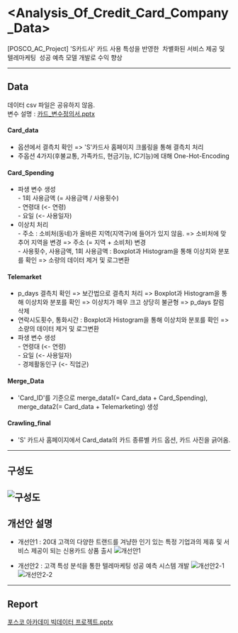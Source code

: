 # <Analysis_Of_Credit_Card_Company_Data>
[POSCO_AC_Project] 'S카드사' 카드 사용 특성을 반영한  차별화된 서비스 제공 및 텔레마케팅  성공 예측 모델 개발로 수익 향상

---
## Data
데이터 csv 파일은 공유하지 않음.   
변수 설명 : [카드_변수정의서.pptx](https://github.com/colin9597/Analysis_Of_Credit_Card_Company_Data/files/6796525/_.pptx)
#### Card_data
- 옵션에서 결측치 확인 => 'S'카드사 홈페이지 크롤링을 통해 결측치 처리
- 주옵션 4가지(후불교통, 가족카드, 현금기능, IC기능)에 대해 One-Hot-Encoding
#### Card_Spending
- 파생 변수 생성  
  \- 1회 사용금액 (= 사용금액 / 사용횟수)  
  \- 연령대 (<- 연령)  
  \- 요일 (<- 사용일자)  
 - 이상치 처리  
  \- 주소 : 소비처(동네)가 올바른 지역(지역구)에 들어가 있지 않음. => 소비처에 맞추어 지역을 변경 => 주소 (= 지역 + 소비처) 변경  
  \- 사용횟수, 사용금액, 1회 사용금액 : Boxplot과 Histogram을 통해 이상치와 분포를 확인 => 소량의 데이터 제거 및 로그변환  
#### Telemarket
- p_days 결측치 확인 => 보간법으로 결측치 처리 => Boxplot과 Histogram을 통해 이상치와 분포를 확인 => 이상치가 매우 크고 상당히 불균형 => p_days 칼럼 삭제
- 연락시도횟수, 통화시간 : Boxplot과 Histogram을 통해 이상치와 분포를 확인 => 소량의 데이터 제거 및 로그변환 
- 파생 변수 생성  
  \- 연령대 (<- 연령)     
  \- 요일 (<- 사용일자)   
  \- 경제활동인구 (<- 직업군)
#### Merge_Data
- 'Card_ID'를 기준으로 merge_data1(= Card_data + Card_Spending), merge_data2(= Card_data + Telemarketing) 생성 
#### Crawling_final
- 'S' 카드사 홈페이지에서 Card_data의 카드 종류별 카드 옵션, 카드 사진을 긁어옴.
---
## 구성도
![구성도](https://user-images.githubusercontent.com/80561963/125186708-e2876e00-e266-11eb-8af9-e0a69929bda4.png)
---
## 개선안 설명
- 개선안1 : 20대 고객의 다양한 트랜드를 겨냥한 인기 있는 특정 기업과의 제휴 및 서비스 제공이 되는 신용카드 상품 출시
  ![개선안1](https://user-images.githubusercontent.com/80561963/125186965-30e93c80-e268-11eb-8483-1ddd0a44c9a6.PNG)
  
- 개선안2 : 고객 특성 분석을 통한 텔레마케팅 성공 예측 시스템 개발
  ![개선안2-1](https://user-images.githubusercontent.com/80561963/125186971-3777b400-e268-11eb-82fe-07e8249e3f80.PNG)  
  ![개선안2-2](https://user-images.githubusercontent.com/80561963/125186982-4cecde00-e268-11eb-9272-4b4090f39fd4.PNG)
---
## Report
[포스코 아카데미 빅데이터 프로젝트.pptx](https://github.com/colin9597/Analysis_Of_Credit_Card_Company_Data/files/6796524/default.pptx)
